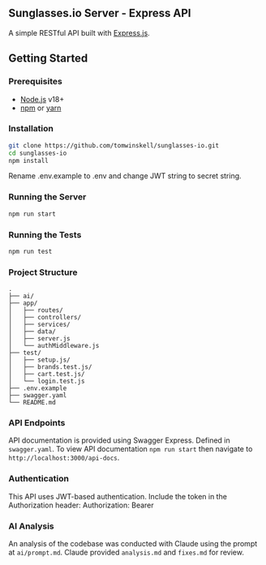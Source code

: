 ## Sunglasses.io Server - Express API

A simple RESTful API built with [Express.js](https://expressjs.com/).

## Getting Started

### Prerequisites

- [Node.js](https://nodejs.org/) v18+
- [npm](https://www.npmjs.com/) or [yarn](https://yarnpkg.com/)

### Installation

```bash
git clone https://github.com/tomwinskell/sunglasses-io.git
cd sunglasses-io
npm install
```

Rename .env.example to .env and change JWT string to secret string.

### Running the Server

```bash
npm run start
```

### Running the Tests

```bash
npm run test
```

### Project Structure

```
.
├── ai/
├── app/
│   ├── routes/
│   ├── controllers/
│   ├── services/
│   ├── data/
│   ├── server.js
│   └── authMiddleware.js
├── test/
│   ├── setup.js/
│   ├── brands.test.js/
│   ├── cart.test.js/
│   └── login.test.js
├── .env.example
├── swagger.yaml
└── README.md
```

### API Endpoints

API documentation is provided using Swagger Express. Defined in `swagger.yaml`.
To view API documentation `npm run start` then navigate to `http://localhost:3000/api-docs`.

### Authentication

This API uses JWT-based authentication. Include the token in the Authorization header:
Authorization: Bearer <token>

### AI Analysis

An analysis of the codebase was conducted with Claude using the prompt at `ai/prompt.md`.
Claude provided `analysis.md` and `fixes.md` for review.
